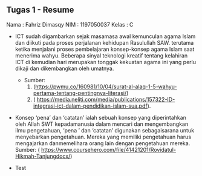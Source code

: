 ## Tugas 1 - Resume


Nama	: Fahriz Dimasqy
NIM	: 1197050037
Kelas	: C

* ICT sudah digambarkan sejak masamasa awal kemunculan agama Islam dan diikuti pada proses perjalanan kehidupan Rasulullah SAW. 
terutama ketika menjalani proses pembelajaran konsep-konsep agama Islam saat menerima wahyu. Beberapa sinyal teknologi kreatif 
tentang kelahiran ICT di kemudian hari merupakan tonggak kekuatan agama ini yang perlu dikaji dan dikembangkan oleh umatnya.
    * Sumber:
      1. (https://pwmu.co/160981/10/04/surat-al-alaq-1-5-wahyu-pertama-tentang-pentingnya-literasi/)
      2. ( https://media.neliti.com/media/publications/157322-ID-integrasi-ict-dalam-pendidikan-islam-sua.pdf). 


* Konsep ‘pena’ dan ‘catatan’ ialah sebuah konsep yang diperintahkan oleh Allah SWT kepadamanusia dalam mencari dan mengembangkan 
ilmu pengetahuan, ‘pena ’ dan ‘catatan’ digunakan sebagaisarana untuk menyebarkan pengetahuan. Mereka yang memiliki pengetahuan 
harus mengajarkan danmemelihara orang lain dengan pengetahuan mereka.
Sumber:
( https://www.coursehero.com/file/41421201/Rovidatul-Hikmah-Tanjungdocx/)
* Test
